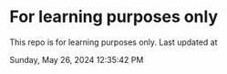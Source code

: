 # For learning purposes only
This repo is for learning purposes only.
Last updated at

Sunday, May 26, 2024 12:35:42 PM

